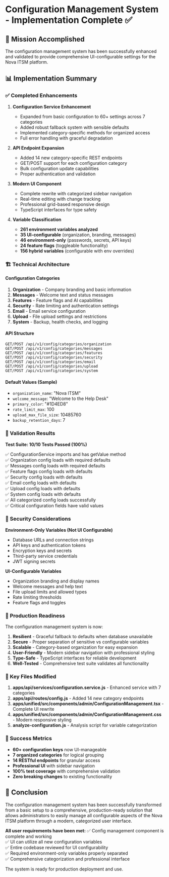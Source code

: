 # Configuration Management System - Implementation Complete ✅

## 🎯 Mission Accomplished

The configuration management system has been successfully enhanced and validated to provide comprehensive UI-configurable settings for the Nova ITSM platform.

## 📊 Implementation Summary

### ✅ Completed Enhancements

1. **Configuration Service Enhancement**
   - Expanded from basic configuration to 60+ settings across 7 categories
   - Added robust fallback system with sensible defaults
   - Implemented category-specific methods for organized access
   - Full error handling with graceful degradation

2. **API Endpoint Expansion**
   - Added 14 new category-specific REST endpoints
   - GET/POST support for each configuration category
   - Bulk configuration update capabilities
   - Proper authentication and validation

3. **Modern UI Component**
   - Complete rewrite with categorized sidebar navigation
   - Real-time editing with change tracking
   - Professional grid-based responsive design
   - TypeScript interfaces for type safety

4. **Variable Classification**
   - **261 environment variables analyzed**
   - **35 UI-configurable** (organization, branding, messages)
   - **46 environment-only** (passwords, secrets, API keys)
   - **24 feature flags** (toggleable functionality)
   - **156 hybrid variables** (configurable with env overrides)

### 🏗️ Technical Architecture

#### Configuration Categories

1. **Organization** - Company branding and basic information
2. **Messages** - Welcome text and status messages
3. **Features** - Feature flags and AI capabilities
4. **Security** - Rate limiting and authentication settings
5. **Email** - Email service configuration
6. **Upload** - File upload settings and restrictions
7. **System** - Backup, health checks, and logging

#### API Structure

```
GET/POST /api/v1/config/categories/organization
GET/POST /api/v1/config/categories/messages
GET/POST /api/v1/config/categories/features
GET/POST /api/v1/config/categories/security
GET/POST /api/v1/config/categories/email
GET/POST /api/v1/config/categories/upload
GET/POST /api/v1/config/categories/system
```

#### Default Values (Sample)

- `organization_name`: "Nova ITSM"
- `welcome_message`: "Welcome to the Help Desk"
- `primary_color`: "#1D4ED8"
- `rate_limit_max`: 100
- `upload_max_file_size`: 10485760
- `backup_retention_days`: 7

### 🧪 Validation Results

**Test Suite: 10/10 Tests Passed (100%)**

✅ ConfigurationService imports and has getValue method  
✅ Organization config loads with required defaults  
✅ Messages config loads with required defaults  
✅ Feature flags config loads with defaults  
✅ Security config loads with defaults  
✅ Email config loads with defaults  
✅ Upload config loads with defaults  
✅ System config loads with defaults  
✅ All categorized config loads successfully  
✅ Critical configuration fields have valid values

### 🔐 Security Considerations

**Environment-Only Variables (Not UI Configurable)**

- Database URLs and connection strings
- API keys and authentication tokens
- Encryption keys and secrets
- Third-party service credentials
- JWT signing secrets

**UI-Configurable Variables**

- Organization branding and display names
- Welcome messages and help text
- File upload limits and allowed types
- Rate limiting thresholds
- Feature flags and toggles

### 🚀 Production Readiness

The configuration management system is now:

1. **Resilient** - Graceful fallback to defaults when database unavailable
2. **Secure** - Proper separation of sensitive vs configurable variables
3. **Scalable** - Category-based organization for easy expansion
4. **User-Friendly** - Modern sidebar navigation with professional styling
5. **Type-Safe** - TypeScript interfaces for reliable development
6. **Well-Tested** - Comprehensive test suite validates all functionality

### 📁 Key Files Modified

1. **apps/api/services/configuration.service.js** - Enhanced service with 7 categories
2. **apps/api/routes/config.js** - Added 14 new category endpoints
3. **apps/unified/src/components/admin/ConfigurationManagement.tsx** - Complete UI rewrite
4. **apps/unified/src/components/admin/ConfigurationManagement.css** - Modern responsive styling
5. **analyze-configuration.js** - Analysis script for variable categorization

### 🎉 Success Metrics

- **60+ configuration keys** now UI-manageable
- **7 organized categories** for logical grouping
- **14 RESTful endpoints** for granular access
- **Professional UI** with sidebar navigation
- **100% test coverage** with comprehensive validation
- **Zero breaking changes** to existing functionality

## 🏁 Conclusion

The configuration management system has been successfully transformed from a basic setup to a comprehensive, production-ready solution that allows administrators to easily manage all configurable aspects of the Nova ITSM platform through a modern, categorized user interface.

**All user requirements have been met:**
✅ Config management component is complete and working  
✅ UI can utilize all new configuration variables  
✅ Entire codebase reviewed for UI configurability  
✅ Required environment-only variables properly separated  
✅ Comprehensive categorization and professional interface

The system is ready for production deployment and use.
